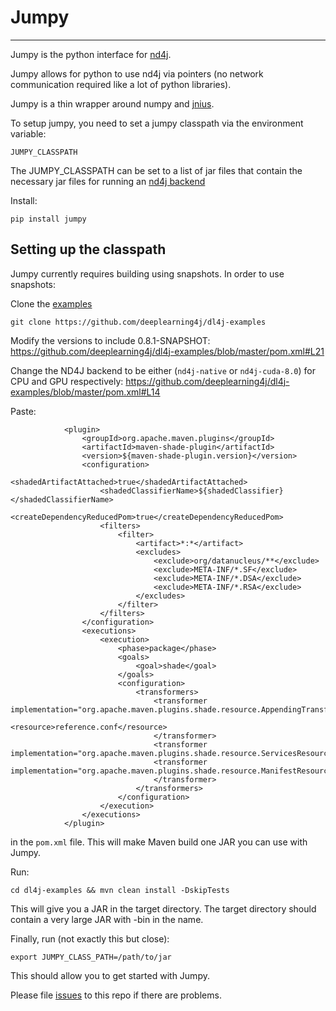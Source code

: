 # Jumpy
--------------------------

Jumpy is the python interface for [nd4j](https://nd4j.org).

Jumpy allows for python to use nd4j via pointers (no network communication required like a lot of python libraries).

Jumpy is a thin wrapper around numpy and [jnius](https://github.com/kivy/pyjnius).

To setup jumpy, you need to set a jumpy classpath via the environment variable:

```
JUMPY_CLASSPATH
```

The JUMPY_CLASSPATH can be set to a list of jar files that contain
the necessary jar files for running an [nd4j backend](http://nd4j.org/backend.html)


Install:
```{python}
pip install jumpy
```

Setting up the classpath
--------------------------------------------------

Jumpy currently requires building using snapshots. In order to use snapshots:

Clone the [examples](https://github.com/deeplearning4j/dl4j-examples)
```
git clone https://github.com/deeplearning4j/dl4j-examples
```

Modify the versions to include 0.8.1-SNAPSHOT:
https://github.com/deeplearning4j/dl4j-examples/blob/master/pom.xml#L21

Change the ND4J backend to be either (`nd4j-native` or `nd4j-cuda-8.0`) for CPU and GPU respectively:
https://github.com/deeplearning4j/dl4j-examples/blob/master/pom.xml#L14

Paste:
```
            <plugin>
                <groupId>org.apache.maven.plugins</groupId>
                <artifactId>maven-shade-plugin</artifactId>
                <version>${maven-shade-plugin.version}</version>
                <configuration>
                    <shadedArtifactAttached>true</shadedArtifactAttached>
                    <shadedClassifierName>${shadedClassifier}</shadedClassifierName>
                    <createDependencyReducedPom>true</createDependencyReducedPom>
                    <filters>
                        <filter>
                            <artifact>*:*</artifact>
                            <excludes>
                                <exclude>org/datanucleus/**</exclude>
                                <exclude>META-INF/*.SF</exclude>
                                <exclude>META-INF/*.DSA</exclude>
                                <exclude>META-INF/*.RSA</exclude>
                            </excludes>
                        </filter>
                    </filters>
                </configuration>
                <executions>
                    <execution>
                        <phase>package</phase>
                        <goals>
                            <goal>shade</goal>
                        </goals>
                        <configuration>
                            <transformers>
                                <transformer implementation="org.apache.maven.plugins.shade.resource.AppendingTransformer">
                                    <resource>reference.conf</resource>
                                </transformer>
                                <transformer implementation="org.apache.maven.plugins.shade.resource.ServicesResourceTransformer"/>
                                <transformer implementation="org.apache.maven.plugins.shade.resource.ManifestResourceTransformer">
                                </transformer>
                            </transformers>
                        </configuration>
                    </execution>
                </executions>
            </plugin>
```

in the `pom.xml` file. This will make Maven build one JAR you can use with Jumpy.

Run:
```
cd dl4j-examples && mvn clean install -DskipTests
```

This will give you a JAR in the target directory. The target directory should contain a very large JAR with -bin in the name.

Finally,  run (not exactly this but close):
```
export JUMPY_CLASS_PATH=/path/to/jar
```

This should allow you to get started with Jumpy.

Please file [issues](https://github.com/deeplearning4j/jumpy/issues) to this repo if there are problems.